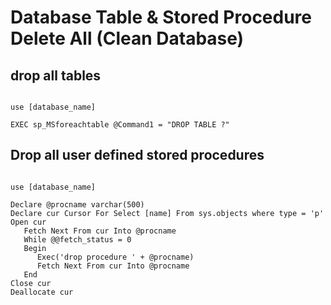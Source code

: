 # Database Table & Stored Procedure Delete All (Clean Database)
## drop all tables
```

use [database_name]

EXEC sp_MSforeachtable @Command1 = "DROP TABLE ?"
```
## Drop all user defined stored procedures
```

use [database_name]

Declare @procname varchar(500)
Declare cur Cursor For Select [name] From sys.objects where type = 'p'
Open cur
   Fetch Next From cur Into @procname
   While @@fetch_status = 0
   Begin
      Exec('drop procedure ' + @procname)
      Fetch Next From cur Into @procname
   End
Close cur
Deallocate cur
```
